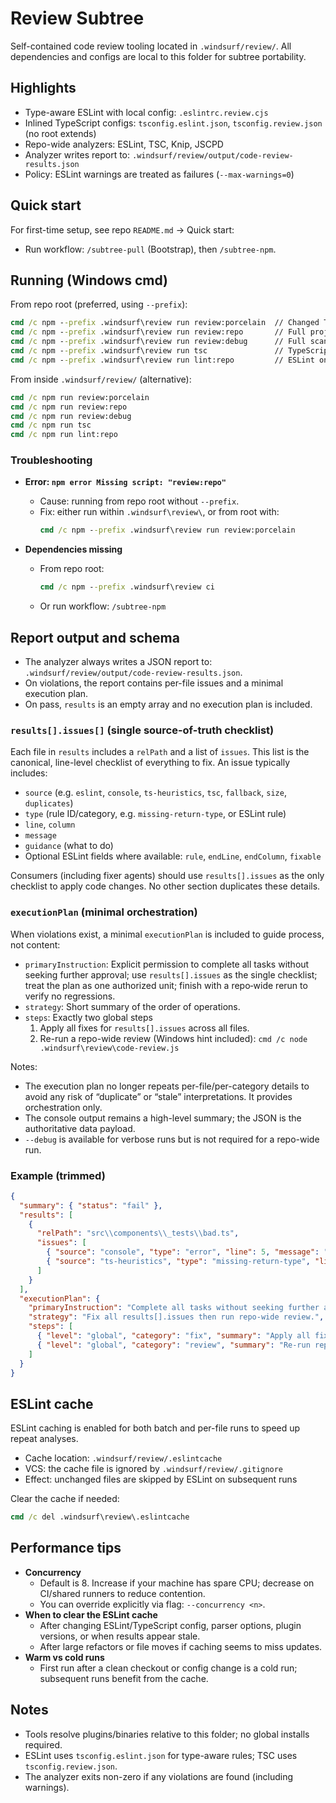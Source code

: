 # Review Subtree

Self-contained code review tooling located in `.windsurf/review/`. All dependencies and configs are local to this folder for subtree portability.

## Highlights
- Type-aware ESLint with local config: `.eslintrc.review.cjs`
- Inlined TypeScript configs: `tsconfig.eslint.json`, `tsconfig.review.json` (no root extends)
- Repo-wide analyzers: ESLint, TSC, Knip, JSCPD
- Analyzer writes report to: `.windsurf/review/output/code-review-results.json`
- Policy: ESLint warnings are treated as failures (`--max-warnings=0`)

## Quick start
For first-time setup, see repo `README.md` → Quick start:
- Run workflow: `/subtree-pull` (Bootstrap), then `/subtree-npm`.

## Running (Windows cmd)
From repo root (preferred, using `--prefix`):
```cmd
cmd /c npm --prefix .windsurf\review run review:porcelain  // Changed TS/TSX files only (git porcelain)
cmd /c npm --prefix .windsurf\review run review:repo       // Full project scan under app/, components/, lib/, hooks/, types/, pages/
cmd /c npm --prefix .windsurf\review run review:debug      // Full scan with debug output and report-all
cmd /c npm --prefix .windsurf\review run tsc               // TypeScript diagnostics only (noEmit)
cmd /c npm --prefix .windsurf\review run lint:repo         // ESLint only, repo-wide
```

From inside `.windsurf/review/` (alternative):
```cmd
cmd /c npm run review:porcelain
cmd /c npm run review:repo
cmd /c npm run review:debug
cmd /c npm run tsc
cmd /c npm run lint:repo
```

### Troubleshooting
- **Error: `npm error Missing script: "review:repo"`**
  - Cause: running from repo root without `--prefix`.
  - Fix: either run within `.windsurf\review\`, or from root with:
    ```cmd
    cmd /c npm --prefix .windsurf\review run review:porcelain
    ```
  
- **Dependencies missing**
  - From repo root:
    ```cmd
    cmd /c npm --prefix .windsurf\review ci
    ```
  - Or run workflow: `/subtree-npm`

## Report output and schema

- The analyzer always writes a JSON report to: `.windsurf/review/output/code-review-results.json`.
- On violations, the report contains per-file issues and a minimal execution plan.
- On pass, `results` is an empty array and no execution plan is included.

### `results[].issues[]` (single source-of-truth checklist)

Each file in `results` includes a `relPath` and a list of `issues`. This list is the canonical, line-level checklist of everything to fix. An issue typically includes:

- `source` (e.g. `eslint`, `console`, `ts-heuristics`, `tsc`, `fallback`, `size`, `duplicates`)
- `type` (rule ID/category, e.g. `missing-return-type`, or ESLint rule)
- `line`, `column`
- `message`
- `guidance` (what to do)
- Optional ESLint fields where available: `rule`, `endLine`, `endColumn`, `fixable`

Consumers (including fixer agents) should use `results[].issues` as the only checklist to apply code changes. No other section duplicates these details.

### `executionPlan` (minimal orchestration)

When violations exist, a minimal `executionPlan` is included to guide process, not content:

- `primaryInstruction`: Explicit permission to complete all tasks without seeking further approval; use `results[].issues` as the single checklist; treat the plan as one authorized unit; finish with a repo‑wide rerun to verify no regressions.
- `strategy`: Short summary of the order of operations.
- `steps`: Exactly two global steps
  1. Apply all fixes for `results[].issues` across all files.
  2. Re-run a repo-wide review (Windows hint included):
     `cmd /c node .windsurf\review\code-review.js`

Notes:

- The execution plan no longer repeats per-file/per-category details to avoid any risk of “duplicate” or “stale” interpretations. It provides orchestration only.
- The console output remains a high-level summary; the JSON is the authoritative data payload.
 - `--debug` is available for verbose runs but is not required for a repo-wide run.

### Example (trimmed)

```json
{
  "summary": { "status": "fail" },
  "results": [
    {
      "relPath": "src\\components\\_tests\\bad.ts",
      "issues": [
        { "source": "console", "type": "error", "line": 5, "message": "console.error('fail-fast violation');", "guidance": "Replace console.error with thrown error" },
        { "source": "ts-heuristics", "type": "missing-return-type", "line": 3, "message": "Add explicit return type for demo", "guidance": "Add explicit return types to exported/public functions and callbacks." }
      ]
    }
  ],
  "executionPlan": {
    "primaryInstruction": "Complete all tasks without seeking further approval...",
    "strategy": "Fix all results[].issues then run repo-wide review.",
    "steps": [
      { "level": "global", "category": "fix", "summary": "Apply all fixes for results[].issues" },
      { "level": "global", "category": "review", "summary": "Re-run repo-wide review", "commandHintWindows": "cmd /c node .windsurf\\review\\code-review.js" }
    ]
  }
}
```

## ESLint cache
ESLint caching is enabled for both batch and per-file runs to speed up repeat analyses.

- Cache location: `.windsurf/review/.eslintcache`
- VCS: the cache file is ignored by `.windsurf/review/.gitignore`
- Effect: unchanged files are skipped by ESLint on subsequent runs

Clear the cache if needed:

```cmd
cmd /c del .windsurf\review\.eslintcache
```

## Performance tips
- **Concurrency**
  - Default is 8. Increase if your machine has spare CPU; decrease on CI/shared runners to reduce contention.
  - You can override explicitly via flag: `--concurrency <n>`.
- **When to clear the ESLint cache**
  - After changing ESLint/TypeScript config, parser options, plugin versions, or when results appear stale.
  - After large refactors or file moves if caching seems to miss updates.
- **Warm vs cold runs**
  - First run after a clean checkout or config change is a cold run; subsequent runs benefit from the cache.

## Notes
- Tools resolve plugins/binaries relative to this folder; no global installs required.
- ESLint uses `tsconfig.eslint.json` for type-aware rules; TSC uses `tsconfig.review.json`.
- The analyzer exits non-zero if any violations are found (including warnings).
